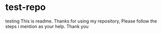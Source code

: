 # test-repo
testing
This is readme. Thanks for using my repository, Please follow the steps i mention as your help. Thank you
